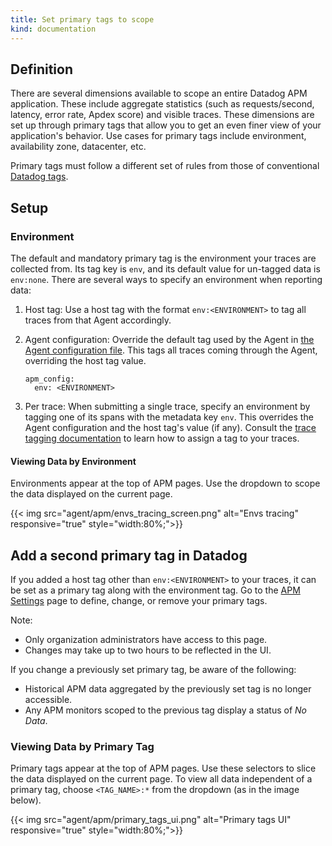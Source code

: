 ```yaml
---
title: Set primary tags to scope
kind: documentation
---
```


## Definition

There are several dimensions available to scope an entire Datadog APM application. These include aggregate statistics (such as requests/second, latency, error rate, Apdex score) and visible traces. These dimensions are set up through primary tags that allow you to get an even finer view of your application's behavior. Use cases for primary tags include environment, availability zone, datacenter, etc.

Primary tags must follow a different set of rules from those of conventional [Datadog tags][1].

## Setup
### Environment

The default and mandatory primary tag is the environment your traces are collected from. Its tag key is `env`, and its default value for un-tagged data is `env:none`.
There are several ways to specify an environment when reporting data:

1. Host tag:
  Use a host tag with the format `env:<ENVIRONMENT>` to tag all traces from that Agent accordingly.

2. Agent configuration:
  Override the default tag used by the Agent in [the Agent configuration file][2]. This tags all traces coming through the Agent, overriding the host tag value.

    ```
    apm_config:
      env: <ENVIRONMENT>
    ```

3. Per trace:
  When submitting a single trace, specify an environment by tagging one of its spans with the metadata key `env`. This overrides the Agent configuration and the host tag's value (if any). Consult the [trace tagging documentation][3] to learn how to assign a tag to your traces.

#### Viewing Data by Environment

Environments appear at the top of APM pages. Use the dropdown to scope the data displayed on the current page.

{{< img src="agent/apm/envs_tracing_screen.png" alt="Envs tracing" responsive="true" style="width:80%;">}}

## Add a second primary tag in Datadog

If you added a host tag other than `env:<ENVIRONMENT>` to your traces, it can be set as a primary tag along with the environment tag. Go to the [APM Settings][4] page to define, change, or remove your primary tags.

Note:

* Only organization administrators have access to this page.
* Changes may take up to two hours to be reflected in the UI.

If you change a previously set primary tag, be aware of the following:

* Historical APM data aggregated by the previously set tag is no longer accessible.
* Any APM monitors scoped to the previous tag display a status of _No Data_.

### Viewing Data by Primary Tag

Primary tags appear at the top of APM pages. Use these selectors to slice the data displayed on the current page. To view all data independent of a primary tag, choose `<TAG_NAME>:*` from the dropdown (as in the image below).

{{< img src="agent/apm/primary_tags_ui.png" alt="Primary tags UI" responsive="true" style="width:80%;">}}

[1]: /tagging
[2]: /agent/faq/agent-configuration-files/?tab=agentv6
[3]: /tagging/assigning_tags/#traces
[4]: https://app.datadoghq.com/apm/settings
